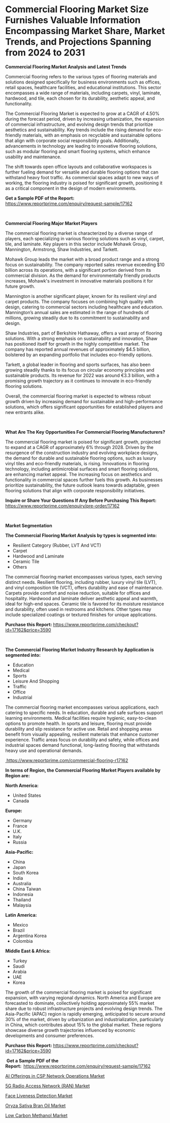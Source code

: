 <p><h1>Commercial Flooring Market Size Furnishes Valuable Information Encompassing Market Share, Market Trends, and Projections Spanning from 2024 to 2031</h1></p><p><strong>Commercial Flooring Market Analysis and Latest Trends</strong></p>
<p><p>Commercial flooring refers to the various types of flooring materials and solutions designed specifically for business environments such as offices, retail spaces, healthcare facilities, and educational institutions. This sector encompasses a wide range of materials, including carpets, vinyl, laminate, hardwood, and tile, each chosen for its durability, aesthetic appeal, and functionality.</p><p>The Commercial Flooring Market is expected to grow at a CAGR of 4.50% during the forecast period, driven by increasing urbanization, the expansion of commercial infrastructure, and evolving design trends that prioritize aesthetics and sustainability. Key trends include the rising demand for eco-friendly materials, with an emphasis on recyclable and sustainable options that align with corporate social responsibility goals. Additionally, advancements in technology are leading to innovative flooring solutions, such as modular flooring and smart flooring systems, which enhance usability and maintenance.</p><p>The shift towards open office layouts and collaborative workspaces is further fueling demand for versatile and durable flooring options that can withstand heavy foot traffic. As commercial spaces adapt to new ways of working, the flooring industry is poised for significant growth, positioning it as a critical component in the design of modern environments.</p></p>
<p><strong>Get a Sample PDF of the Report:&nbsp;</strong> <a href="https://www.reportprime.com/enquiry/request-sample/17162?utm_campaign=1159&utm_medium=2&utm_source=Github&utm_content=ia&utm_term=27112024&utm_id=commercial-flooring">https://www.reportprime.com/enquiry/request-sample/17162</a></p>
<p>&nbsp;</p>
<p><strong>Commercial Flooring Major Market Players</strong></p>
<p><p>The commercial flooring market is characterized by a diverse range of players, each specializing in various flooring solutions such as vinyl, carpet, tile, and laminate. Key players in this sector include Mohawk Group, Mannington, Armstrong, Shaw Industries, and Tarkett.</p><p>Mohawk Group leads the market with a broad product range and a strong focus on sustainability. The company reported sales revenue exceeding $10 billion across its operations, with a significant portion derived from its commercial division. As the demand for environmentally friendly products increases, Mohawk's investment in innovative materials positions it for future growth.</p><p>Mannington is another significant player, known for its resilient vinyl and carpet products. The company focuses on combining high quality with design, catering to commercial sectors including healthcare and education. Mannington’s annual sales are estimated in the range of hundreds of millions, growing steadily due to its commitment to sustainability and design.</p><p>Shaw Industries, part of Berkshire Hathaway, offers a vast array of flooring solutions. With a strong emphasis on sustainability and innovation, Shaw has positioned itself for growth in the highly competitive market. The company has reported annual revenues of approximately $4.5 billion, bolstered by an expanding portfolio that includes eco-friendly options.</p><p>Tarkett, a global leader in flooring and sports surfaces, has also been growing steadily thanks to its focus on circular economy principles and sustainable products. Its revenue for 2022 was around €3.3 billion, with a promising growth trajectory as it continues to innovate in eco-friendly flooring solutions.</p><p>Overall, the commercial flooring market is expected to witness robust growth driven by increasing demand for sustainable and high-performance solutions, which offers significant opportunities for established players and new entrants alike.</p></p>
<p>&nbsp;</p>
<p><strong>What Are The Key Opportunities For Commercial Flooring Manufacturers?</strong></p>
<p><p>The commercial flooring market is poised for significant growth, projected to expand at a CAGR of approximately 6% through 2028. Driven by the resurgence of the construction industry and evolving workplace designs, the demand for durable and sustainable flooring options, such as luxury vinyl tiles and eco-friendly materials, is rising. Innovations in flooring technology, including antimicrobial surfaces and smart flooring solutions, are enhancing market appeal. The increasing focus on aesthetics and functionality in commercial spaces further fuels this growth. As businesses prioritize sustainability, the future outlook leans towards adaptable, green flooring solutions that align with corporate responsibility initiatives.</p></p>
<p><strong>Inquire or Share Your Questions If Any Before Purchasing This Report:</strong> <a href="https://www.reportprime.com/enquiry/pre-order/17162?utm_campaign=1159&utm_medium=2&utm_source=Github&utm_content=ia&utm_term=27112024&utm_id=commercial-flooring">https://www.reportprime.com/enquiry/pre-order/17162</a></p>
<p>&nbsp;</p>
<p><strong>Market Segmentation</strong></p>
<p><strong>The Commercial Flooring Market Analysis by types is segmented into:</strong></p>
<p><ul><li>Resilient Category (Rubber, LVT And VCT)</li><li>Carpet</li><li>Hardwood and Laminate</li><li>Ceramic Tile</li><li>Others</li></ul></p>
<p><p>The commercial flooring market encompasses various types, each serving distinct needs. Resilient flooring, including rubber, luxury vinyl tile (LVT), and vinyl composition tile (VCT), offers durability and ease of maintenance. Carpets provide comfort and noise reduction, suitable for offices and hospitality. Hardwood and laminate deliver aesthetic appeal and warmth, ideal for high-end spaces. Ceramic tile is favored for its moisture resistance and durability, often used in restrooms and kitchens. Other types may include specialized coatings or textured finishes for unique applications.</p></p>
<p><strong>Purchase this Report:&nbsp;</strong><a href="https://www.reportprime.com/checkout?id=17162&price=3590&utm_campaign=1159&utm_medium=2&utm_source=Github&utm_content=ia&utm_term=27112024&utm_id=commercial-flooring">https://www.reportprime.com/checkout?id=17162&price=3590</a></p>
<p>&nbsp;</p>
<p><strong>The Commercial Flooring Market Industry Research by Application is segmented into:</strong></p>
<p><ul><li>Education</li><li>Medical</li><li>Sports</li><li>Leisure And Shopping</li><li>Traffic</li><li>Office</li><li>Industrial</li></ul></p>
<p><p>The commercial flooring market encompasses various applications, each catering to specific needs. In education, durable and safe surfaces support learning environments. Medical facilities require hygienic, easy-to-clean options to promote health. In sports and leisure, flooring must provide durability and slip resistance for active use. Retail and shopping areas benefit from visually appealing, resilient materials that enhance customer experience. Traffic areas focus on durability and safety, while offices and industrial spaces demand functional, long-lasting flooring that withstands heavy use and operational demands.</p></p>
<p><a href="https://www.reportprime.com/commercial-flooring-r17162?utm_campaign=1159&utm_medium=2&utm_source=Github&utm_content=ia&utm_term=27112024&utm_id=commercial-flooring">&nbsp;https://www.reportprime.com/commercial-flooring-r17162</a></p>
<p><strong>In terms of Region, the Commercial Flooring Market Players available by Region are:</strong></p>
<p>
    <p> <strong> North America: </strong>
        <ul>
            <li>United States</li>
            <li>Canada</li>
        </ul>
        </p> 
    <p> <strong> Europe: </strong>
        <ul>
            <li>Germany</li>
            <li>France</li>
            <li>U.K.</li>
            <li>Italy</li>
            <li>Russia</li>
        </ul>
        </p> 
    <p> <strong> Asia-Pacific: </strong>
        <ul>
            <li>China</li>
            <li>Japan</li>
            <li>South Korea</li>
            <li>India</li>
            <li>Australia</li>
            <li>China Taiwan</li>
            <li>Indonesia</li>
            <li>Thailand</li>
            <li>Malaysia</li>
        </ul>
        </p> 
    <p> <strong> Latin America: </strong>
        <ul>
            <li>Mexico</li>
            <li>Brazil</li>
            <li>Argentina Korea</li>
            <li>Colombia</li>
        </ul>
        </p> 
    <p> <strong> Middle East & Africa: </strong>
        <ul>
            <li>Turkey</li>
            <li>Saudi</li>
            <li>Arabia</li>
            <li>UAE</li>
            <li>Korea</li>
        </ul>
    </p>
    </p>
<p><p>The growth of the commercial flooring market is poised for significant expansion, with varying regional dynamics. North America and Europe are forecasted to dominate, collectively holding approximately 55% market share due to robust infrastructure projects and evolving design trends. The Asia-Pacific (APAC) region is rapidly emerging, anticipated to secure around 30% of the market, driven by urbanization and industrialization, particularly in China, which contributes about 15% to the global market. These regions showcase diverse growth trajectories influenced by economic developments and consumer preferences.</p></p>
<p><strong>Purchase this Report: </strong><a href="https://www.reportprime.com/checkout?id=17162&price=3590&utm_campaign=1159&utm_medium=2&utm_source=Github&utm_content=ia&utm_term=27112024&utm_id=commercial-flooring">https://www.reportprime.com/checkout?id=17162&price=3590</a></p>
<p>&nbsp;<strong>Get a Sample PDF of the Report:&nbsp;&nbsp;</strong><a href="https://www.reportprime.com/enquiry/request-sample/17162?utm_campaign=1159&utm_medium=2&utm_source=Github&utm_content=ia&utm_term=27112024&utm_id=commercial-flooring">https://www.reportprime.com/enquiry/request-sample/17162</a></p>
<p><strong></strong></p>
<p><p><a href="https://issuu.com/reportprime-2/docs/ai-offerings-in-csp-network-operati_cf4f6ed5a91c0b?utm_campaign=1159&utm_medium=2&utm_source=Github&utm_content=ia&utm_term=27112024&utm_id=commercial-flooring">AI Offerings in CSP Network Operations Market</a></p><p><a href="https://issuu.com/reportprime-2/docs/5g-radio-access-network-ran-market-_18e9f1f55a8880?utm_campaign=1159&utm_medium=2&utm_source=Github&utm_content=ia&utm_term=27112024&utm_id=commercial-flooring">5G Radio Access Network (RAN) Market</a></p><p><a href="https://www.linkedin.com/pulse/face-liveness-detection-market-global-insights-sales-mszge?utm_campaign=1159&utm_medium=2&utm_source=Github&utm_content=ia&utm_term=27112024&utm_id=commercial-flooring">Face Liveness Detection Market</a></p><p><a href="https://www.linkedin.com/pulse/oryza-sativa-bran-oil-market-size-growth-industry-analysis-rksqe?utm_campaign=1159&utm_medium=2&utm_source=Github&utm_content=ia&utm_term=27112024&utm_id=commercial-flooring">Oryza Sativa Bran Oil Market</a></p><p><a href="https://www.linkedin.com/pulse/low-carbon-methanol-market-refracting-trends-consumer-wqioe?utm_campaign=1159&utm_medium=2&utm_source=Github&utm_content=ia&utm_term=27112024&utm_id=commercial-flooring">Low Carbon Methanol Market</a></p></p>